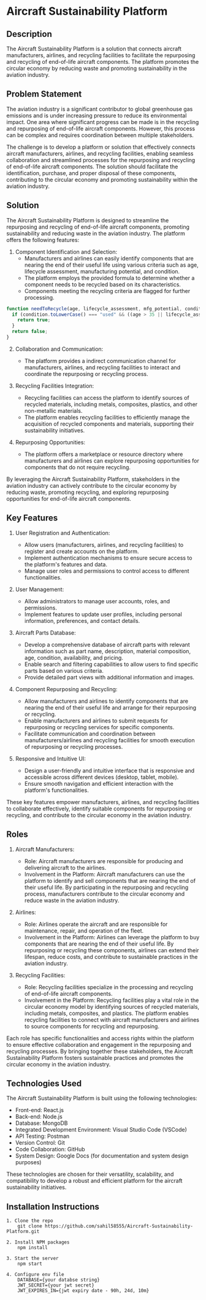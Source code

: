 # Aircraft Sustainability Platform

## Description
The Aircraft Sustainability Platform is a solution that connects aircraft manufacturers, airlines, and recycling facilities to facilitate the repurposing and recycling of end-of-life aircraft components. The platform promotes the circular economy by reducing waste and promoting sustainability in the aviation industry.

## Problem Statement
The aviation industry is a significant contributor to global greenhouse gas emissions and is under increasing pressure to reduce its environmental impact. One area where significant progress can be made is in the recycling and repurposing of end-of-life aircraft components. However, this process can be complex and requires coordination between multiple stakeholders.

The challenge is to develop a platform or solution that effectively connects aircraft manufacturers, airlines, and recycling facilities, enabling seamless collaboration and streamlined processes for the repurposing and recycling of end-of-life aircraft components. The solution should facilitate the identification, purchase, and proper disposal of these components, contributing to the circular economy and promoting sustainability within the aviation industry.

## Solution
The Aircraft Sustainability Platform is designed to streamline the repurposing and recycling of end-of-life aircraft components, promoting sustainability and reducing waste in the aviation industry. The platform offers the following features:

1. Component Identification and Selection:
   - Manufacturers and airlines can easily identify components that are nearing the end of their useful life using various criteria such as age, lifecycle assessment, manufacturing potential, and condition.
   - The platform employs the provided formula to determine whether a component needs to be recycled based on its characteristics.
   - Components meeting the recycling criteria are flagged for further processing.

```javascript
function needToRecycle(age, lifecycle_assessment, mfg_potential, condition) {
  if (condition.toLowerCase() === "used" && ((age > 35 || lifecycle_assessment > 60) && mfg_potential > 0.40)) {
    return true;
  }
  return false;
}
```   

2. Collaboration and Communication:
   - The platform provides a indirect communication channel for manufacturers, airlines, and recycling facilities to interact and coordinate the repurposing or recycling process.

3. Recycling Facilities Integration:
   - Recycling facilities can access the platform to identify sources of recycled materials, including metals, composites, plastics, and other non-metallic materials.
   - The platform enables recycling facilities to efficiently manage the acquisition of recycled components and materials, supporting their sustainability initiatives.

4. Repurposing Opportunities:
   - The platform offers a marketplace or resource directory where manufacturers and airlines can explore repurposing opportunities for components that do not require recycling.

By leveraging the Aircraft Sustainability Platform, stakeholders in the aviation industry can actively contribute to the circular economy by reducing waste, promoting recycling, and exploring repurposing opportunities for end-of-life aircraft components.

## Key Features

1. User Registration and Authentication:
   - Allow users (manufacturers, airlines, and recycling facilities) to register and create accounts on the platform.
   - Implement authentication mechanisms to ensure secure access to the platform's features and data.
   - Manage user roles and permissions to control access to different functionalities.

2. User Management:
   - Allow administrators to manage user accounts, roles, and permissions.
   - Implement features to update user profiles, including personal information, preferences, and contact details.

3. Aircraft Parts Database:
   - Develop a comprehensive database of aircraft parts with relevant information such as part name, description, material composition, age, condition, availability, and pricing.
   - Enable search and filtering capabilities to allow users to find specific parts based on various criteria.
   - Provide detailed part views with additional information and images.

4. Component Repurposing and Recycling:
   - Allow manufacturers and airlines to identify components that are nearing the end of their useful life and arrange for their repurposing or recycling.
   - Enable manufacturers and airlines to submit requests for repurposing or recycling services for specific components.
   - Facilitate communication and coordination between manufacturers/airlines and recycling facilities for smooth execution of repurposing or recycling processes.

5. Responsive and Intuitive UI:
   - Design a user-friendly and intuitive interface that is responsive and accessible across different devices (desktop, tablet, mobile).
   - Ensure smooth navigation and efficient interaction with the platform's functionalities.

These key features empower manufacturers, airlines, and recycling facilities to collaborate effectively, identify suitable components for repurposing or recycling, and contribute to the circular economy in the aviation industry.


## Roles

1. Aircraft Manufacturers:
   - Role: Aircraft manufacturers are responsible for producing and delivering aircraft to the airlines.
   - Involvement in the Platform: Aircraft manufacturers can use the platform to identify and sell components that are nearing the end of their useful life. By participating in the repurposing and recycling process, manufacturers contribute to the circular economy and reduce waste in the aviation industry.

2. Airlines:
   - Role: Airlines operate the aircraft and are responsible for maintenance, repair, and operation of the fleet.
   - Involvement in the Platform: Airlines can leverage the platform to buy components that are nearing the end of their useful life. By repurposing or recycling these components, airlines can extend their lifespan, reduce costs, and contribute to sustainable practices in the aviation industry.

3. Recycling Facilities:
   - Role: Recycling facilities specialize in the processing and recycling of end-of-life aircraft components.
   - Involvement in the Platform: Recycling facilities play a vital role in the circular economy model by identifying sources of recycled materials, including metals, composites, and plastics. The platform enables recycling facilities to connect with aircraft manufacturers and airlines to source components for recycling and repurposing.

Each role has specific functionalities and access rights within the platform to ensure effective collaboration and engagement in the repurposing and recycling processes. By bringing together these stakeholders, the Aircraft Sustainability Platform fosters sustainable practices and promotes the circular economy in the aviation industry.

## Technologies Used

The Aircraft Sustainability Platform is built using the following technologies:

- Front-end: React.js
- Back-end: Node.js
- Database: MongoDB
- Integrated Development Environment: Visual Studio Code (VSCode)
- API Testing: Postman
- Version Control: Git
- Code Collaboration: GitHub
- System Design: Google Docs (for documentation and system design purposes)

These technologies are chosen for their versatility, scalability, and compatibility to develop a robust and efficient platform for the aircraft sustainability initiatives.

## Installation Instructions

    1. Clone the repo
        git clone https://github.com/sahil58555/Aircraft-Sustainability-Platform.git 
    
    2. Install NPM packages
        npm install

    3. Start the server
        npm start

    4. Configure env file
        DATABASE={your databse string}
        JWT_SECRET={your jwt secret}
        JWT_EXPIRES_IN={jwt expiry date - 90h, 24d, 10m}    















